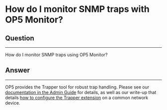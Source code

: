 # How do I monitor SNMP traps with OP5 Monitor?

## Question

* * * * *

How do I monitor SNMP traps using OP5 Monitor?

## Answer

* * * * *

OP5 provides the Trapper tool for robust trap handling. Please see our [documentation in the Admin Guide](https://kb.op5.com/display/DOC/op5+Trapper) for details, as well as our write-up that details [how to configure the Trapper extension](https://kb.op5.com/x/ioIK) on a common network device.

